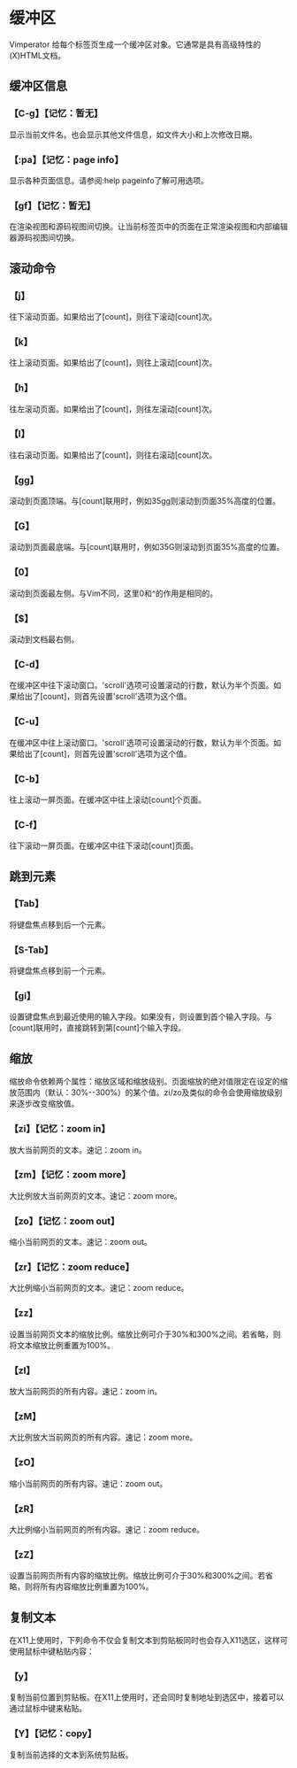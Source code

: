 # 缓冲区

Vimperator 给每个标签页生成一个缓冲区对象。它通常是具有高级特性的(X)HTML文档。

## 缓冲区信息

### 【C-g】【记忆：暂无】
显示当前文件名。也会显示其他文件信息，如文件大小和上次修改日期。

### 【:pa】【记忆：page info】
显示各种页面信息。请参阅:help pageinfo了解可用选项。
    
### 【gf】【记忆：暂无】
在渲染视图和源码视图间切换。让当前标签页中的页面在正常渲染视图和内部编辑器源码视图间切换。

## 滚动命令

### 【j】
往下滚动页面。如果给出了[count]，则往下滚动[count]次。

### 【k】
往上滚动页面。如果给出了[count]，则往上滚动[count]次。

### 【h】
往左滚动页面。如果给出了[count]，则往左滚动[count]次。

### 【l】
往右滚动页面。如果给出了[count]，则往右滚动[count]次。

### 【gg】
滚动到页面顶端。与[count]联用时，例如35gg则滚动到页面35%高度的位置。

### 【G】
滚动到页面最底端。与[count]联用时，例如35G则滚动到页面35%高度的位置。

### 【0】
滚动到页面最左侧。与Vim不同，这里0和^的作用是相同的。

### 【$】
滚动到文档最右侧。

### 【C-d】
在缓冲区中往下滚动窗口。'scroll'选项可设置滚动的行数，默认为半个页面。如果给出了[count]，则首先设置'scroll'选项为这个值。

### 【C-u】
在缓冲区中往上滚动窗口。'scroll'选项可设置滚动的行数，默认为半个页面。如果给出了[count]，则首先设置'scroll'选项为这个值。

### 【C-b】
往上滚动一屏页面。在缓冲区中往上滚动[count]个页面。

### 【C-f】
往下滚动一屏页面。在缓冲区中往下滚动[count]页面。

## 跳到元素

### 【Tab】
将键盘焦点移到后一个元素。

### 【S-Tab】
将键盘焦点移到前一个元素。

### 【gi】
设置键盘焦点到最近使用的输入字段。如果没有，则设置到首个输入字段。与[count]联用时，直接跳转到第[count]个输入字段。

## 缩放

缩放命令依赖两个属性：缩放区域和缩放级别。页面缩放的绝对值限定在设定的缩放范围内（默认：30%--300%）的某个值。zi/zo及类似的命令会使用缩放级别来逐步改变缩放值。

### 【zi】【记忆：zoom in】
放大当前网页的文本。速记：zoom in。

### 【zm】【记忆：zoom more】
大比例放大当前网页的文本。速记：zoom more。

### 【zo】【记忆：zoom out】
缩小当前网页的文本。速记：zoom out。

### 【zr】【记忆：zoom reduce】
大比例缩小当前网页的文本。速记：zoom reduce。

### 【zz】
设置当前网页文本的缩放比例。缩放比例可介于30%和300%之间。若省略，则将文本缩放比例重置为100%。

### 【zI】
放大当前网页的所有内容。速记：zoom in。

### 【zM】
大比例放大当前网页的所有内容。速记：zoom more。

### 【zO】
缩小当前网页的所有内容。速记：zoom out。

### 【zR】
大比例缩小当前网页的所有内容。速记：zoom reduce。

### 【zZ】
设置当前网页所有内容的缩放比例。缩放比例可介于30%和300%之间。若省略，则将所有内容缩放比例重置为100%。

## 复制文本

在X11上使用时，下列命令不仅会复制文本到剪贴板同时也会存入X11选区，这样可使用鼠标中键粘贴内容：

### 【y】
复制当前位置到剪贴板。在X11上使用时，还会同时复制地址到选区中，接着可以通过鼠标中键来粘贴。

### 【Y】【记忆：copy】
复制当前选择的文本到系统剪贴板。
